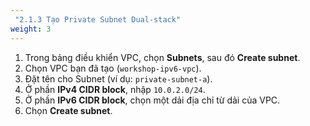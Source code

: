 ```yaml
---
 "2.1.3 Tạo Private Subnet Dual-stack"
weight: 3
---
```




1.  Trong bảng điều khiển VPC, chọn **Subnets**, sau đó **Create subnet**.
2.  Chọn VPC bạn đã tạo (`workshop-ipv6-vpc`).
3.  Đặt tên cho Subnet (ví dụ: `private-subnet-a`).
4.  Ở phần **IPv4 CIDR block**, nhập `10.0.2.0/24`.
5.  Ở phần **IPv6 CIDR block**, chọn một dải địa chỉ từ dải của VPC.
6.  Chọn **Create subnet**.


